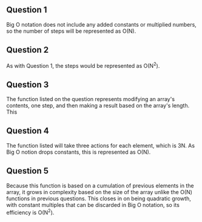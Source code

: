 ## Question 1

Big O notation does not include any added constants or multiplied numbers, so the number of steps will be represented as O(N).

## Question 2

As with Question 1, the steps would be represented as O(N<sup>2</sup>).

## Question 3

The function listed on the question represents modifying an array's contents, one step, and then making a result based on the array's length. This

## Question 4

The function listed will take three actions for each element, which is 3N. As Big O notion drops constants, this is represented as O(N).

## Question 5

Because this function is based on a cumulation of previous elements in the array, it grows in complexity based on the size of the array unlike the O(N) functions in previous questions. This closes in on being quadratic growth, with constant multiples that can be discarded in Big O notation, so its efficiency is O(N<sup>2</sup>).

